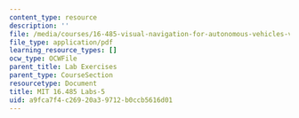 ```yaml
---
content_type: resource
description: ''
file: /media/courses/16-485-visual-navigation-for-autonomous-vehicles-vnav-fall-2020/a9fca7f4c26920a39712b0ccb5616d01_MIT16_485F20_Lab5Slides.pdf
file_type: application/pdf
learning_resource_types: []
ocw_type: OCWFile
parent_title: Lab Exercises
parent_type: CourseSection
resourcetype: Document
title: MIT 16.485 Labs-5
uid: a9fca7f4-c269-20a3-9712-b0ccb5616d01
---
```

